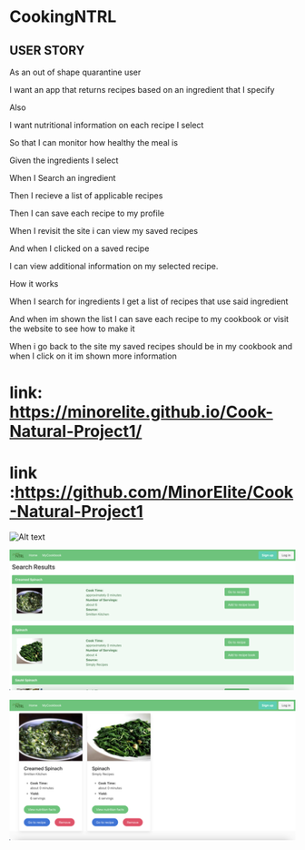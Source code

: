 # CookingNTRL
USER STORY
--------------
As an out of shape quarantine user

I want an app that returns recipes based on an ingredient that I specify

Also 

I want nutritional information on each recipe I select

So that I can monitor how healthy the meal is 

Given the ingredients I select

When I Search an ingredient 

Then I recieve a list of applicable recipes

Then I can save each recipe to my profile

When I revisit the site i can view my saved recipes

And when I clicked on a saved recipe 

I can view additional information on my selected recipe.

How it works

When I search for ingredients I get a list of recipes that use said ingredient

And when im shown the list I can save each recipe to my cookbook or visit the website to see how to make it

When i go back to the site my saved recipes should be in my cookbook and when I click on it im shown more information

# link: https://minorelite.github.io/Cook-Natural-Project1/
# link :https://github.com/MinorElite/Cook-Natural-Project1

![Alt text](./assets/images/Homepage.png "Optional Title")

![Alt text](./assets/images/SearchResults.png "Optional Title")

![Alt text](./assets/images/MyCookbook.png "Optional Title")